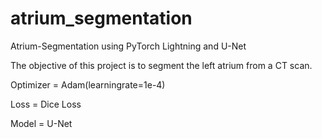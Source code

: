 # atrium_segmentation
Atrium-Segmentation using PyTorch Lightning and U-Net

The objective of this project is to segment the left atrium from a CT scan.

Optimizer = Adam(learningrate=1e-4)


Loss = Dice Loss


Model = U-Net

